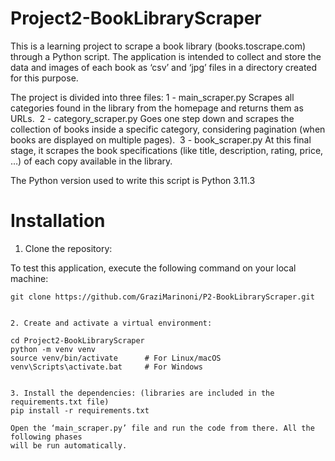 # Project2-BookLibraryScraper

This is a learning project to scrape a book library (books.toscrape.com) through a Python script. The application is intended to collect and store the data and images of each book as ‘csv’ and ‘jpg’ files in a directory created for this purpose.

The project is divided into three files:
1 - main_scraper.py
Scrapes all categories found in the library from the homepage and returns them as URLs. 
2 - category_scraper.py
Goes one step down and scrapes the collection of books inside a specific category, considering pagination (when books are displayed on multiple pages). 
3 - book_scraper.py
At this final stage, it scrapes the book specifications (like title, description, rating, price, …) of each copy available in the library.

The Python version used to write this script is Python 3.11.3

# Installation

1. Clone the repository:

To test this application, execute the following command on your local machine:

```shell
git clone https://github.com/GraziMarinoni/P2-BookLibraryScraper.git


2. Create and activate a virtual environment:

cd Project2-BookLibraryScraper
python -m venv venv
source venv/bin/activate      # For Linux/macOS
venv\Scripts\activate.bat     # For Windows


3. Install the dependencies: (libraries are included in the requirements.txt file)
pip install -r requirements.txt

Open the ‘main_scraper.py’ file and run the code from there. All the following phases
will be run automatically.

